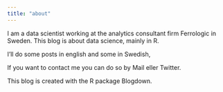 ```yaml
---
title: "about"
---
```


I am a data scientist working at the analytics consultant firm Ferrologic in Sweden. This blog is about data science, mainly in R.

I’ll do some posts in english and some in Swedish,

If you want to contact me you can do so by Mail eller Twitter.

This blog is created with the R package Blogdown. 
